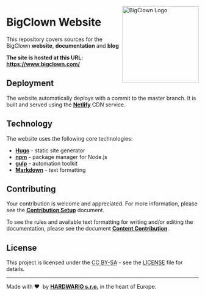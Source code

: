 <a href="https://www.bigclown.com/"><img src="https://bigclown.sirv.com/logo.png" width="200" alt="BigClown Logo" align="right"></a>

# BigClown Website

This repository covers sources for the BigClown **website**, **documentation** and **blog**

**The site is hosted at this URL: https://www.bigclown.com/**

## Deployment

The website automatically deploys with a commit to the master branch. It is built and served using the [**Netlify**](https://www.netlify.com/) CDN service.

## Technology

The website uses the following core technologies:

* [**Hugo**](https://gohugo.io/) - static site generator
* [**npm**](https://www.npmjs.com/) - package manager for Node.js
* [**gulp**](https://gulpjs.com/) - automation toolkit
* [**Markdown**](https://github.com/adam-p/markdown-here/wiki/Markdown-Cheatsheet) - text formatting

## Contributing

Your contribution is welcome and appreciated. For more information, please see the [**Contribution Setup**](https://www.bigclown.com/doc/documentation/contribution-setup/) document.

To see the rules and available text formatting for writing and/or editing the documentation, please see the document [**Content Contribution**](https://www.bigclown.com/doc/documentation/content-contribution/).

## License

This project is licensed under the [CC BY-SA](https://creativecommons.org/licenses/by-sa/4.0/) - see the [LICENSE](LICENSE) file for details.

---

Made with &#x2764;&nbsp; by [**HARDWARIO s.r.o.**](https://www.hardwario.com/) in the heart of Europe.
